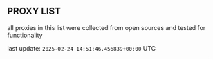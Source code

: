 ## PROXY LIST

all proxies in this list were collected from open sources and tested for functionality

last update: `2025-02-24 14:51:46.456839+00:00` UTC